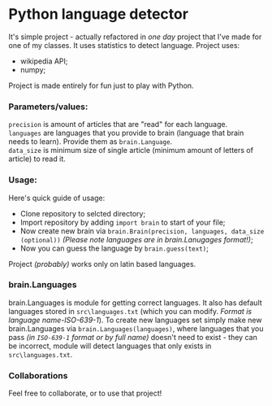 # Python language detector

It's simple project - actually refactored in *one day* project that I've made for one of my classes. It uses statistics to detect language. 
Project uses:
* wikipedia API;
* numpy;

Project is made entirely for fun just to play with Python.

### Parameters/values:

``precision`` is amount of articles that are "read" for each language.  
``languages`` are languages that you provide to brain (language that brain needs to learn). Provide them as ``brain.Language``.  
``data_size`` is minimum size of single article (minimum amount of letters of article) to read it.  

### Usage:

Here's quick guide of usage:
* Clone repository to selcted directory;
* Import repository by adding ``import brain`` to start of your file;
* Now create new brain via ``brain.Brain(precision, languages, data_size (optional))`` *(Please note languages are in brain.Lanugages format!)*;
* Now you can guess the language by ``brain.guess(text)``;

Project *(probably)* works only on latin based languages.

### brain.Languages

brain.Languages is module for getting correct languages. It also has default languages stored in ``src\languages.txt`` (which you can modify. *Format is language name-ISO-639-1*). To create new languages set simply make new brain.Languages via ``brain.Languages(languages)``, where languages that you pass *(in ``ISO-639-1`` format or by full name)* doesn't need to exist - they can be incorrect, module will detect languages that only exists in ``src\languages.txt``.

### Collaborations

Feel free to collaborate, or to use that project!
